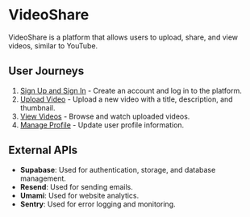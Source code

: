 # VideoShare

VideoShare is a platform that allows users to upload, share, and view videos, similar to YouTube.

## User Journeys

1. [Sign Up and Sign In](docs/journeys/sign-up-sign-in.md) - Create an account and log in to the platform.
2. [Upload Video](docs/journeys/upload-video.md) - Upload a new video with a title, description, and thumbnail.
3. [View Videos](docs/journeys/view-videos.md) - Browse and watch uploaded videos.
4. [Manage Profile](docs/journeys/manage-profile.md) - Update user profile information.

## External APIs

- **Supabase**: Used for authentication, storage, and database management.
- **Resend**: Used for sending emails.
- **Umami**: Used for website analytics.
- **Sentry**: Used for error logging and monitoring.